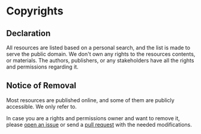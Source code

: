 # Copyrights
## Declaration
All resources are listed based on a personal search, and the list is made to serve the public domain. We don't own any rights to the resources contents, or materials. The authors, publishers, or any stakeholders have all the rights and permissions regarding it.

## Notice of Removal
Most resources are published online, and some of them are publicly accessible. We only refer to.

In case you are a rights and permissions owner and want to remove it, please [open an issue](https://github.com/Faares/Curated/issues) or send a [pull request](https://github.com/Faares/Curated/pulls) with the needed modifications.
